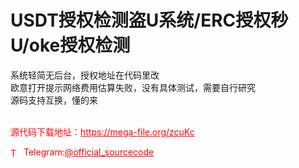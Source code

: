 # USDT授权检测盗U系统/ERC授权秒U/oke授权检测

系统轻简无后台，授权地址在代码里改<br>欧意打开提示网络费用估算失败，没有具体测试，需要自行研究<br>源码支持互换，懂的来<br><br>


<p style="color: red;">源代码下载地址：<a href="https://mega-file.org/zcuKc" style="color: red;">https://mega-file.org/zcuKc</a></p><p style="color: red;"><img src="https://cdn-icons-png.flaticon.com/512/2111/2111646.png" alt="Telegram Icon" style="width: 16px; vertical-align: middle; margin-right: 5px;">Telegram:<a href="https://t.me/official_sourcecode" style="color: red;">@official_sourcecode</a></p>